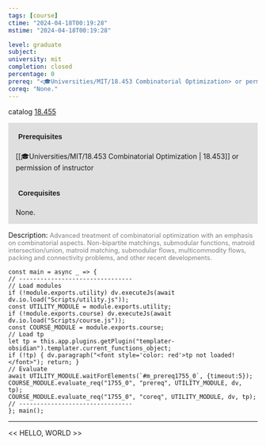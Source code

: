 ```yaml
---
tags: [course]
ctime: "2024-04-18T00:19:28"
mstime: "2024-04-18T00:19:28"

level: graduate
subject: 
university: mit
completion: closed
percentage: 0
prereq: "<🎓Universities/MIT/18.453 Combinatorial Optimization> or permission of instructor"
coreq: "None."
---
```


catalog [18.455](http://student.mit.edu/catalog/m18a.html#18.455)

<span style="display: block; padding: 15px; background-color: rgb(100, 100, 100, 0.2);"><font id="m_prereq1755_0" style="display: block; font-family: Arial, sans-serif; font-weight: bold; padding: 5px">Prerequisites</font><br><span id="prereq1755_0">[[🎓Universities/MIT/18.453 Combinatorial Optimization | 18.453]] or permission of instructor</span></span>
<span style="display: block; padding: 15px; background-color: rgb(100, 100, 100, 0.2);"><font id="m_coreq1755_0" style="display: block; font-family: Arial, sans-serif; font-weight: bold; padding: 5px">Corequisites</font><br><span id="coreq1755_0">None.</span></span>

<font style="">Description:</font>
<font style="color: grey; font-size: 0.8rem;">Advanced treatment of combinatorial optimization with an emphasis on combinatorial aspects. Non-bipartite matchings, submodular functions, matroid intersection/union, matroid matching, submodular flows, multicommodity flows, packing and connectivity problems, and other recent developments.</font>

```dataviewjs
const main = async _ => {
// --------------------------------
// Load modules
if (!module.exports.utility) dv.executeJs(await dv.io.load("Scripts/utility.js"));
const UTILITY_MODULE = module.exports.utility;
if (!module.exports.course) dv.executeJs(await dv.io.load("Scripts/course.js"));
const COURSE_MODULE = module.exports.course;
// Load tp
let tp = this.app.plugins.getPlugin("templater-obsidian").templater.current_functions_object;
if (!tp) { dv.paragraph("<font style='color: red'>tp not loaded!</font>"); return; }
// Evaluate
await UTILITY_MODULE.waitForElements(`#m_prereq1755_0`, {timeout:5});
COURSE_MODULE.evaluate_req("1755_0", "prereq", UTILITY_MODULE, dv, tp);
COURSE_MODULE.evaluate_req("1755_0", "coreq", UTILITY_MODULE, dv, tp);
// --------------------------------
}; main();
```

---

<< HELLO, WORLD >>
